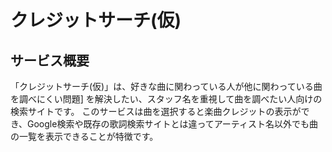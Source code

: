 # クレジットサーチ(仮)
## サービス概要
「クレジットサーチ(仮)」は、好きな曲に関わっている人が他に関わっている曲を調べにくい問題] を解決したい、スタッフ名を重視して曲を調べたい人向けの検索サイトです。
このサービスは曲を選択すると楽曲クレジットの表示ができ、Google検索や既存の歌詞検索サイトとは違ってアーティスト名以外でも曲の一覧を表示できることが特徴です。
